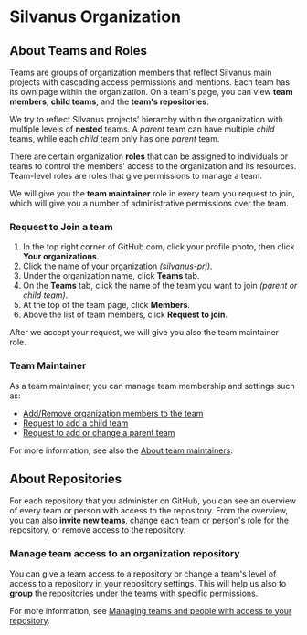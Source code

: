 # Silvanus Organization

## About Teams and Roles

Teams are groups of organization members that reflect Silvanus main projects with cascading access permissions and mentions. Each team has its own page within the organization. On a team's page, you can view **team members**, **child teams**, and the **team's repositories**.

We try to reflect Silvanus projects' hierarchy within the organization with multiple levels of **nested** teams. A *parent* team can have multiple *child* teams, while each *child* team only has one *parent* team.

There are certain organization **roles** that can be assigned to individuals or teams to control the members' access to the organization and its resources. Team-level roles are roles that give permissions to manage a team.

We will give you the **team maintainer** role in every team you request to join, which will give you a number of administrative permissions over the team.

### Request to Join a team
1) In the top right corner of GitHub.com, click your profile photo, then click **Your organizations**.
2) Click the name of your organization *(silvanus-prj)*.
3) Under the organization name, click **Teams** tab.
4) On the **Teams** tab, click the name of the team you want to join *(parent or child team)*.
5) At the top of the team page, click  **Members**.
6) Above the list of team members, click **Request to join**.

After we accept your request, we will give you also the team maintainer role.

### Team Maintainer
As a team maintainer, you can manage team membership and settings such as:

- [Add/Remove organization members to the team](https://docs.github.com/en/organizations/organizing-members-into-teams/adding-organization-members-to-a-team)
- [Request to add a child team](https://docs.github.com/en/organizations/organizing-members-into-teams/requesting-to-add-a-child-team)
- [Request to add or change a parent team](https://docs.github.com/en/organizations/organizing-members-into-teams/requesting-to-add-or-change-a-parent-team) 

For more information, see also the [About team maintainers](https://docs.github.com/en/organizations/organizing-members-into-teams/assigning-the-team-maintainer-role-to-a-team-member#about-team-maintainers).

## About Repositories

For each repository that you administer on GitHub, you can see an overview of every team or person with access to the repository. From the overview, you can also **invite new teams**, change each team or person's role for the repository, or remove access to the repository.

### Manage team access to an organization repository

You can give a team access to a repository or change a team's level of access to a repository in your repository settings. This will help us also to **group** the repositories under the teams with specific permissions.

For more information, see [Managing teams and people with access to your repository](https://docs.github.com/en/repositories/managing-your-repositorys-settings-and-features/managing-repository-settings/managing-teams-and-people-with-access-to-your-repository#inviting-a-team-or-person).
